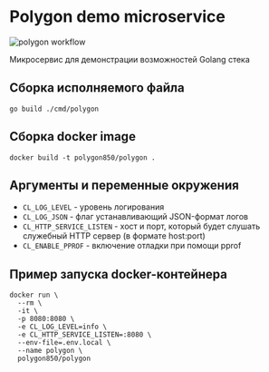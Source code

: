 # Polygon demo microservice

![polygon workflow](https://github.com/polygon850/polygon/actions/workflows/master.yml/badge.svg?branch=master)

Микросервис для демонстрации возможностей Golang стека

## Сборка исполняемого файла
```shell
go build ./cmd/polygon
```

## Сборка docker image
```shell
docker build -t polygon850/polygon .
```

## Аргументы и переменные окружения
* `CL_LOG_LEVEL` - уровень логирования
* `CL_LOG_JSON` - флаг устанавливающий JSON-формат логов
* `CL_HTTP_SERVICE_LISTEN` - хост и порт, который будет слушать служебный HTTP сервер (в формате host:port)
* `CL_ENABLE_PPROF` - включение отладки при помощи pprof
 

## Пример запуска docker-контейнера
```shell
docker run \
  --rm \
  -it \
  -p 8080:8080 \
  -e CL_LOG_LEVEL=info \
  -e CL_HTTP_SERVICE_LISTEN=:8080 \
  --env-file=.env.local \
  --name polygon \
  polygon850/polygon
```